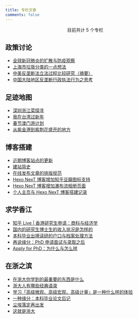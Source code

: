 ```yaml
---
title: 专栏文章
comments: false
---
```


<style>
.post-body a {border-bottom:none;}
</style>

<center><i class="fa fa-cube"></i> 目前共计 5 个专栏</center>

## 政策讨论

- [全球新冠肺炎的扩散与防疫观察](/posts/2020/全球新冠肺炎的扩散与防疫观察/)
- [上海市垃圾分类的一点想法](/posts/2019/上海市垃圾分类的一点想法/)
- [中美反垄断法立法过程比较研究（摘要）](/posts/2016/中美反垄断法立法过程比较研究-摘要/)
- [中国大陆地区反垄断行政执法行为之思考](/posts/2014/中国大陆地区反垄断行政执法行为之思考/)

## 足迹地图

- [深圳浙江菜探寻](/posts/2019/深圳浙江菜探寻/)
- [我在台湾过新年](/posts/2017/我在台湾过新年/)
- [春节澳门游计划](/posts/2016/春节澳门游计划/)
- [从紫金港到紫荆花盛开的地方](/posts/2013/从紫金港到紫荆花盛开的地方/)

## 博客搭建

- [近期博客站点的更新](/posts/2020/近期博客站点的更新/)
- [建站简史](/posts/2019/建站简史/)
- [在线发布文章的排版规范](/posts/2018/在线发布文章的排版规范/)
- [Hexo NexT 博客增加知乎豆瓣图标支持](/posts/2018/Hexo-NexT-博客增加知乎豆瓣图标支持/)
- [Hexo NexT 博客增加瀑布流相册页面](/posts/2018/Hexo-NexT-博客增加瀑布流相册页面/)
- [个人主页与 Hexo NexT 博客搭建记录](/posts/2018/个人主页与-Hexo-NexT-博客搭建记录/)

## 求学香江

- [知乎 Live | 香港研究生申请：商科与经济学](/posts/2017/知乎Live-香港研究生申请-商科与经济学/)
- [国内的研究生博士生的收入状况是怎样的](/posts/2017/国内的研究生博士生的收入状况是怎样的/)
- [本科毕业出境读研的户口与档案处理方法](/posts/2016/本科毕业出境读研的户口档案处理方法/)
- [再说缘分：PhD 申请面试与录取之后](/posts/2016/再说缘分-PhD申请面试与录取之后/)
- [Apply for PhD：为什么与怎么样](/posts/2016/Apply-for-PhD-为什么与怎么样/)

## 在浙之滨

- [在浙大你学到的最重要的东西是什么](/posts/2017/在浙大你学到的最重要的东西是什么/)
- [浙大人有哪些经典语录](/posts/2016/浙大人有哪些经典语录/)
- [学习「高级微观、高级宏观、高级计量」是一种什么样的体验](/posts/2015/学习高级微观高级宏观高级计量是一种什么样的体验/)
- [一种缘分：本科毕业论文后记](/posts/2015/一种缘分-本科毕业论文后记/)
- [尘埃落定再出发](/posts/2012/尘埃落定再出发/)
- [这就是浙大](/posts/2011/这就是浙大/)
